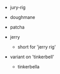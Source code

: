 - jury-rig

- doughmane

- patcha

- jerry
	- short for 'jerry rig'

- variant on 'tinkerbell'
	- tinkerbella